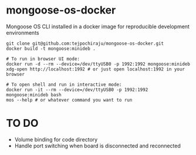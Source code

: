 # mongoose-os-docker
Mongoose OS CLI installed in a docker image for reproducible development environments

    git clone git@github.com:tejpochiraju/mongoose-os-docker.git
    docker build -t mongoose:minideb .
    
    # To run in browser UI mode:
    docker run -d --rm --device=/dev/ttyUSB0 -p 1992:1992 mongoose:minideb
    xdg-open http://localhost:1992 # or just open localhost:1992 in your browser

    # To open shell and run in interactive mode:
    docker run -it --rm --device=/dev/ttyUSB0 -p 1992:1992 mongoose:minideb bash
    mos --help # or whatever command you want to run

# TO DO
- Volume binding for code directory
- Handle port switching when board is disconnected and reconnected